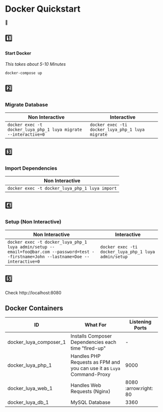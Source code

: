 # Docker Quickstart
:rocket:

## :one:
#### Start Docker

*This takes about 5-10 Minutes*

```
docker-compose up
```

## :two:

### Migrate Database

| Non Interactive | Interactive |
| --- | --- |
| `docker exec -t docker_luya_php_1 luya migrate --interactive=0` | `docker exec -ti docker_luya_php_1 luya migrate` |

## :three:

### Import Dependencies

| Non Interactive |
| --- |
| `docker exec -t docker_luya_php_1 luya import` |

## :four:

### Setup (Non Interactive)

| Non Interactive | Interactive |
| --- | --- |
| `docker exec -t docker_luya_php_1 luya admin/setup --email=foo@bar.com --password=test --firstname=John --lastname=Doe --interactive=0` | `docker exec -ti docker_luya_php_1 luya admin/setup` |

## :five:

Check http://localhost:8080


## Docker Containers

| ID | What For | Listening Ports |
| --- | --- | --- |
| docker_luya_composer_1 | Installs Composer Dependencies each time "fired-up" | - |
| docker_luya_php_1 | Handles PHP Requests as FPM and you can use it as `Luya` Command-Proxy | 9000 |
| docker_luya_web_1 | Handles Web Requests (Nginx) | 8080 :arrow:right: 80 |
| docker_luya_db_1 | MySQL Database | 3360 |